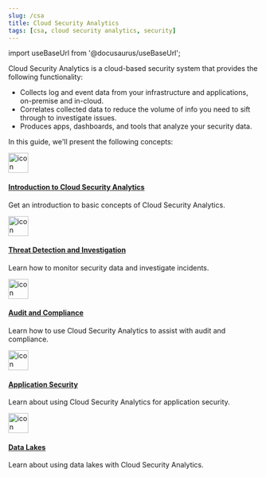 ```yaml
---
slug: /csa
title: Cloud Security Analytics
tags: [csa, cloud security analytics, security]
---
```


import useBaseUrl from '@docusaurus/useBaseUrl';

Cloud Security Analytics is a cloud-based security system that provides the following functionality: 

* Collects log and event data from your infrastructure and applications, on-premise and in-cloud.
* Correlates collected data to reduce the volume of info you need to sift through to investigate issues.
* Produces apps, dashboards, and tools that analyze your security data.

In this guide, we'll present the following concepts:

<div className="box-wrapper" markdown="1">
<div className="box smallbox1 card">
  <div className="container">
  <a href="/docs/csa/introduction-to-csa"><img src={useBaseUrl('img/icons/security/security.png')} alt="icon" width="40"/><h4>Introduction to Cloud Security Analytics</h4></a>
  <p>Get an introduction to basic concepts of Cloud Security Analytics.</p>
  </div>
</div>
<div className="box smallbox2 card">
  <div className="container">
  <a href="/docs/csa/threat-detection-and-investigation"><img src={useBaseUrl('img/icons/security/security.png')} alt="icon" width="40"/><h4>Threat Detection and Investigation</h4></a>
  <p>Learn how to monitor security data and investigate incidents.</p>
  </div>
</div>
<div className="box smallbox3 card">
  <div className="container">
  <a href="/docs/csa/audit-and-compliance"><img src={useBaseUrl('img/icons/security/security.png')} alt="icon" width="40"/><h4>Audit and Compliance</h4></a>
  <p>Learn how to use Cloud Security Analytics to assist with audit and compliance.</p>
  </div>
</div>
<div className="box smallbox4 card">
  <div className="container">
  <a href="/docs/csa/application-security"><img src={useBaseUrl('img/icons/security/security.png')} alt="icon" width="40"/><h4>Application Security</h4></a>
  <p> Learn about using Cloud Security Analytics for application security.</p>
  </div>
</div>
<div className="box smallbox5 card">
  <div className="container">
  <a href="/docs/csa/data-lakes"><img src={useBaseUrl('img/icons/security/security.png')} alt="icon" width="40"/><h4>Data Lakes</h4></a>
  <p>Learn about using data lakes with Cloud Security Analytics.</p>
  </div>
</div>
</div>